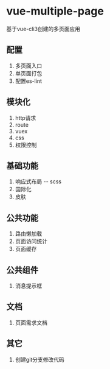 # vue-multiple-page
基于vue-cli3创建的多页面应用

## 配置
1. 多页面入口
2. 单页面打包
3. 配置es-lint

## 模块化
1. http请求
2. route
3. vuex
4. css
5. 权限控制

## 基础功能
1. 响应式布局 -- scss
2. 国际化
3. 皮肤

## 公共功能
1. 路由懒加载
2. 页面访问统计
3. 页面缓存

## 公共组件
1. 消息提示框

## 文档
1. 页面需求文档

## 其它
1. 创建git分支修改代码
